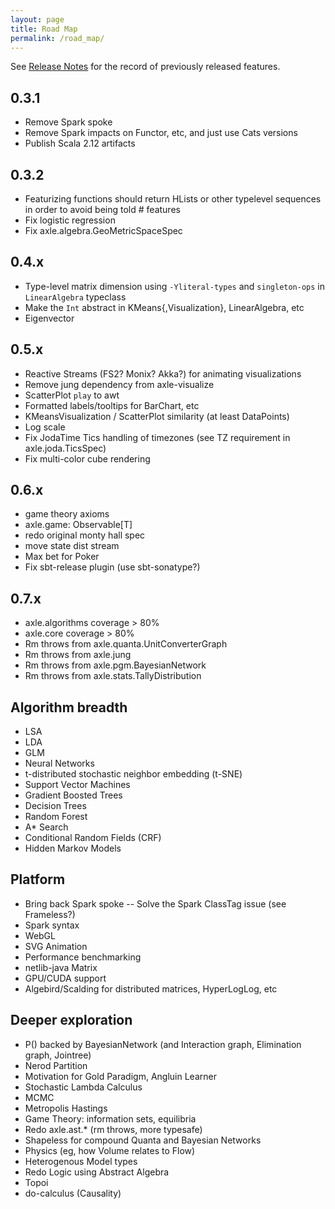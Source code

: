 ```yaml
---
layout: page
title: Road Map
permalink: /road_map/
---
```


See [Release Notes](/release_notes/) for the record of previously released features.

## 0.3.1
* Remove Spark spoke
* Remove Spark impacts on Functor, etc, and just use Cats versions
* Publish Scala 2.12 artifacts

## 0.3.2
* Featurizing functions should return HLists or other typelevel sequences in order to avoid being told # features
* Fix logistic regression
* Fix axle.algebra.GeoMetricSpaceSpec

## 0.4.x
* Type-level matrix dimension using `-Yliteral-types` and `singleton-ops` in `LinearAlgebra` typeclass
* Make the `Int` abstract in KMeans{,Visualization}, LinearAlgebra, etc
* Eigenvector

## 0.5.x
* Reactive Streams (FS2? Monix? Akka?) for animating visualizations
* Remove jung dependency from axle-visualize
* ScatterPlot `play` to awt
* Formatted labels/tooltips for BarChart, etc
* KMeansVisualization / ScatterPlot similarity (at least DataPoints)
* Log scale
* Fix JodaTime Tics handling of timezones (see TZ requirement in axle.joda.TicsSpec)
* Fix multi-color cube rendering

## 0.6.x
* game theory axioms
* axle.game: Observable[T]
* redo original monty hall spec
* move state dist stream
* Max bet for Poker
* Fix sbt-release plugin (use sbt-sonatype?)

## 0.7.x
* axle.algorithms coverage > 80%
* axle.core coverage > 80%
* Rm throws from axle.quanta.UnitConverterGraph
* Rm throws from axle.jung
* Rm throws from axle.pgm.BayesianNetwork
* Rm throws from axle.stats.TallyDistribution

## Algorithm breadth
* LSA
* LDA
* GLM
* Neural Networks
* t-distributed stochastic neighbor embedding (t-SNE)
* Support Vector Machines
* Gradient Boosted Trees
* Decision Trees
* Random Forest
* A* Search
* Conditional Random Fields (CRF)
* Hidden Markov Models

## Platform
* Bring back Spark spoke -- Solve the Spark ClassTag issue (see Frameless?)
* Spark syntax
* WebGL
* SVG Animation
* Performance benchmarking
* netlib-java Matrix
* GPU/CUDA support
* Algebird/Scalding for distributed matrices, HyperLogLog, etc

## Deeper exploration
* P() backed by BayesianNetwork (and Interaction graph, Elimination graph, Jointree)
* Nerod Partition
* Motivation for Gold Paradigm, Angluin Learner
* Stochastic Lambda Calculus
* MCMC
* Metropolis Hastings
* Game Theory: information sets, equilibria
* Redo axle.ast.* (rm throws, more typesafe)
* Shapeless for compound Quanta and Bayesian Networks
* Physics (eg, how Volume relates to Flow)
* Heterogenous Model types
* Redo Logic using Abstract Algebra
* Topoi
* do-calculus (Causality)
